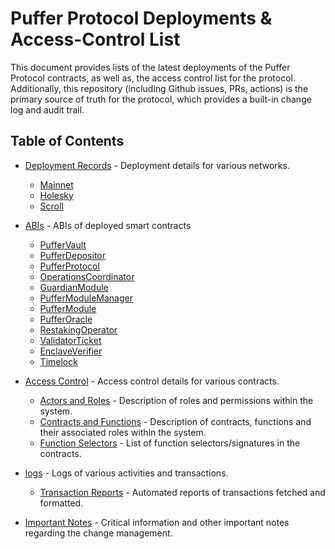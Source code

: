 # Puffer Protocol Deployments & Access-Control List

This document provides lists of the latest deployments of the Puffer Protocol contracts, as well as, the access control list for the protocol. Additionally, this repository (including Github issues, PRs, actions) is the primary source of truth for the protocol, which provides a built-in change log and audit trail.

## Table of Contents

- [Deployment Records](docs/deployments/) - Deployment details for various networks.
  - [Mainnet](docs/deployments/mainnet.md)
  - [Holesky](docs/deployments/holesky.md)
  - [Scroll](docs/deployments/scroll.md)

- [ABIs](docs/abis/) - ABIs of deployed smart contracts
  - [PufferVault](docs/abis/PufferVault.json)
  - [PufferDepositor](docs/abis/PufferDepositor.json)
  - [PufferProtocol](docs/abis/PufferProtocol.json)
  - [OperationsCoordinator](docs/abis/OperationsCoordinator.json)
  - [GuardianModule](docs/abis/GuardianModule.json)
  - [PufferModuleManager](docs/abis/PufferModuleManager.json)
  - [PufferModule](docs/abis/PufferModule.json)
  - [PufferOracle](docs/abis/PufferOracle.json)
  - [RestakingOperator](docs/abis/RestakingOperator.json)
  - [ValidatorTicket](docs/abis/ValidatorTicket.json)
  - [EnclaveVerifier](docs/abis/EnclaveVerifier.json)
  - [Timelock](docs/abis/Timelock.json)


- [Access Control](docs/access-control/) - Access control details for various contracts.
  - [Actors and Roles](docs/access-control/actors_and_roles.md) - Description of roles and permissions within the system.
  - [Contracts and Functions](docs/access-control/contracts_and_functions.md) - Description of contracts, functions and their associated roles within the system.
  - [Function Selectors](docs/access-control/functionSelectors.md) - List of function selectors/signatures in the contracts.


- [logs](logs/) - Logs of various activities and transactions.
  - [Transaction Reports](logs/transactions.md) - Automated reports of transactions fetched and formatted.

- [Important Notes](docs/important_notes.md) - Critical information and other important notes regarding the change management.
